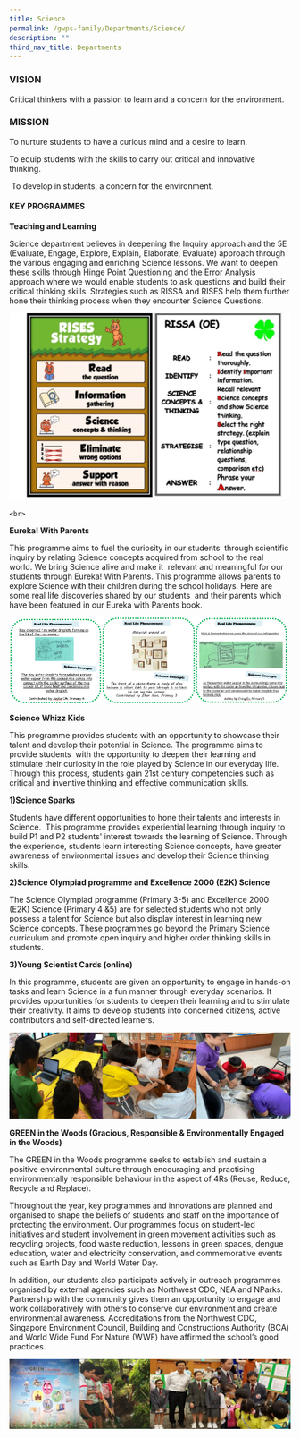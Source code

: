 ```yaml
---
title: Science
permalink: /gwps-family/Departments/Science/
description: ""
third_nav_title: Departments
---
```

### VISION

Critical thinkers with a passion to learn and a concern for the environment.
  
### MISSION

To nurture students to have a curious mind and a desire to learn.

To equip students with the skills to carry out critical and innovative thinking. 

 To develop in students, a concern for the environment.

	
#### **KEY PROGRAMMES**

**Teaching and Learning**

Science department believes in deepening the Inquiry approach and the 5E (Evaluate, Engage, Explore, Explain, Elaborate, Evaluate) approach through the various engaging and enriching Science lessons. We want to deepen these skills through Hinge Point Questioning and the Error Analysis approach where we would enable students to ask questions and build their critical thinking skills. Strategies such as RISSA and RISES help them further hone their thinking process when they encounter Science Questions.

![](/images/SC.jpeg)

	<br>
	
**Eureka! With Parents**  

This programme aims to fuel the curiosity in our students  through scientific inquiry by relating Science concepts acquired from school to the real world. We bring Science alive and make it  relevant and meaningful for our students through Eureka! With Parents. This programme allows parents to explore Science with their children during the school holidays. Here are some real life discoveries shared by our students  and their parents which have been featured in our Eureka with Parents book.

<img src="/images/sci.png" 
     style="width:33%;float:left"><img src="/images/sci2.png" 
     style="width:33%;float:left"><img src="/images/sci3.png" 
     style="width:33%">
		 
**Science Whizz Kids**

This programme provides students with an opportunity to showcase their talent and develop their potential in Science. The programme aims to provide students  with the opportunity to deepen their learning and stimulate their curiosity in the role played by Science in our everyday life. Through this process, students gain 21st century competencies such as critical and inventive thinking and effective communication skills.

**1)Science Sparks**  

Students have different opportunities to hone their talents and interests in Science.  This programme provides experiential learning through inquiry to build P1 and P2 students' interest towards the learning of Science. Through the experience, students learn interesting Science concepts, have greater awareness of environmental issues and develop their Science thinking skills.

**2)Science Olympiad programme and Excellence 2000 (E2K) Science**  

The Science Olympiad programme (Primary 3-5) and Excellence 2000 (E2K) Science (Primary 4 &5) are for selected students who not only possess a talent for Science but also display interest in learning new Science concepts. These programmes go beyond the Primary Science curriculum and promote open inquiry and higher order thinking skills in students.

**3)Young Scientist Cards (online)**  

In this programme, students are given an opportunity to engage in hands-on tasks and learn Science in a fun manner through everyday scenarios. It provides opportunities for students to deepen their learning and to stimulate their creativity. It aims to develop students into concerned citizens, active contributors and self-directed learners.

![](/images/rsz_2sc1.png)
		 
**GREEN in the Woods (Gracious, Responsible & Environmentally Engaged in the Woods)**

The GREEN in the Woods programme seeks to establish and sustain a positive environmental culture through encouraging and practising environmentally responsible behaviour in the aspect of 4Rs (Reuse, Reduce, Recycle and Replace).

Throughout the year, key programmes and innovations are planned and organised to shape the beliefs of students and staff on the importance of protecting the environment. Our programmes focus on student-led initiatives and student involvement in green movement activities such as recycling projects, food waste reduction, lessons in green spaces, dengue education, water and electricity conservation, and commemorative events such as Earth Day and World Water Day.

In addition, our students also participate actively in outreach programmes organised by external agencies such as Northwest CDC, NEA and NParks. Partnership with the community gives them an opportunity to engage and work collaboratively with others to conserve our environment and create environmental awareness. Accreditations from the Northwest CDC, Singapore Environment Council, Building and Constructions Authority (BCA) and World Wide Fund For Nature (WWF) have affirmed the school’s good practices.

![](/images/rsz_sc2.png)